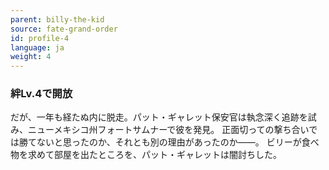 ```yaml
---
parent: billy-the-kid
source: fate-grand-order
id: profile-4
language: ja
weight: 4
---
```


### 絆Lv.4で開放

だが、一年も経たぬ内に脱走。パット・ギャレット保安官は執念深く追跡を試み、ニューメキシコ州フォートサムナーで彼を発見。
正面切っての撃ち合いでは勝てないと思ったのか、それとも別の理由があったのか――。
ビリーが食べ物を求めて部屋を出たところを、パット・ギャレットは闇討ちした。
